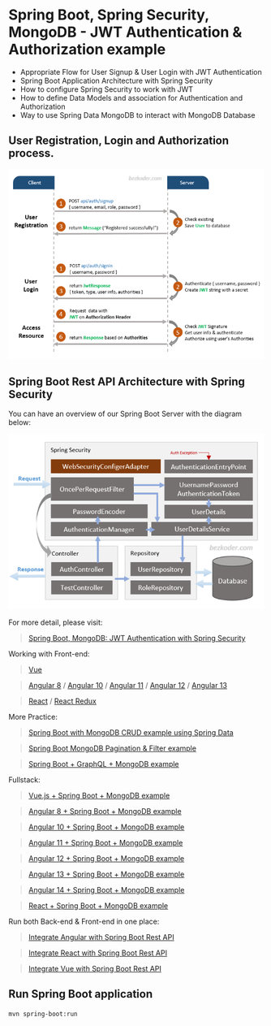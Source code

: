# Spring Boot, Spring Security, MongoDB - JWT Authentication & Authorization example

- Appropriate Flow for User Signup & User Login with JWT Authentication
- Spring Boot Application Architecture with Spring Security
- How to configure Spring Security to work with JWT
- How to define Data Models and association for Authentication and Authorization
- Way to use Spring Data MongoDB to interact with MongoDB Database

## User Registration, Login and Authorization process.

![spring-boot-mongodb-jwt-authentication-flow](spring-boot-mongodb-jwt-authentication-flow.png)

## Spring Boot Rest API Architecture with Spring Security
You can have an overview of our Spring Boot Server with the diagram below:

![spring-boot-mongodb-jwt-authentication-spring-security-architecture](spring-boot-mongodb-jwt-authentication-spring-security-architecture.png)

For more detail, please visit:
> [Spring Boot, MongoDB: JWT Authentication with Spring Security](https://b3al.com/spring-boot-jwt-auth-mongodb/)

Working with Front-end:
> [Vue](https://www.b3al.com/jwt-vue-vuex-authentication/)

> [Angular 8](https://www.b3al.com/angular-jwt-authentication/) / [Angular 10](https://www.b3al.com/angular-10-jwt-auth/) / [Angular 11](https://www.b3al.com/angular-11-jwt-auth/) / [Angular 12](https://www.b3al.com/angular-12-jwt-auth/) / [Angular 13](https://www.b3al.com/angular-13-jwt-auth/)

> [React](https://www.b3al.com/react-jwt-auth/) / [React Redux](https://www.b3al.com/react-redux-jwt-auth/)

More Practice:
> [Spring Boot with MongoDB CRUD example using Spring Data](https://www.b3al.com/spring-boot-mongodb-crud/)

> [Spring Boot MongoDB Pagination & Filter example](https://www.b3al.com/spring-boot-mongodb-pagination/)

> [Spring Boot + GraphQL + MongoDB example](https://www.b3al.com/spring-boot-graphql-mongodb-example-graphql-java/)

Fullstack:
> [Vue.js + Spring Boot + MongoDB example](https://www.b3al.com/spring-boot-vue-mongodb/)

> [Angular 8 + Spring Boot + MongoDB example](https://www.b3al.com/angular-spring-boot-mongodb/)

> [Angular 10 + Spring Boot + MongoDB example](https://www.b3al.com/angular-10-spring-boot-mongodb/)

> [Angular 11 + Spring Boot + MongoDB example](https://www.b3al.com/angular-11-spring-boot-mongodb/)

> [Angular 12 + Spring Boot + MongoDB example](https://www.b3al.com/angular-12-spring-boot-mongodb/)

> [Angular 13 + Spring Boot + MongoDB example](https://www.b3al.com/angular-13-spring-boot-mongodb/)

> [Angular 14 + Spring Boot + MongoDB example](https://www.b3al.com/spring-boot-angular-14-mongodb/)

> [React + Spring Boot + MongoDB example](https://www.b3al.com/react-spring-boot-mongodb/)


Run both Back-end & Front-end in one place:
> [Integrate Angular with Spring Boot Rest API](https://www.b3al.com/integrate-angular-spring-boot/)

> [Integrate React with Spring Boot Rest API](https://www.b3al.com/integrate-reactjs-spring-boot/)

> [Integrate Vue with Spring Boot Rest API](https://www.b3al.com/integrate-vue-spring-boot/)

## Run Spring Boot application
```
mvn spring-boot:run
```
